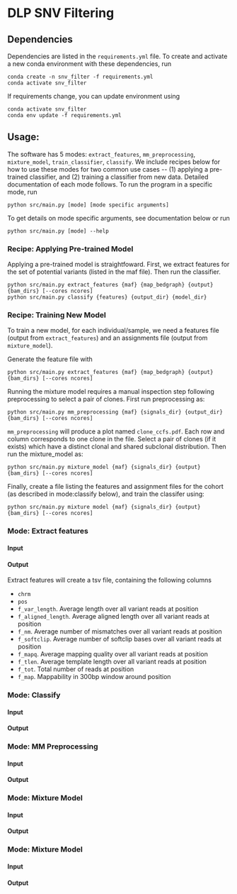 # DLP SNV Filtering

## Dependencies
Dependencies are listed in the `requirements.yml` file. To create and activate a new conda environment with these dependencies,
run
```
conda create -n snv_filter -f requirements.yml
conda activate snv_filter
```
If requirements change, you can update environment using
```
conda activate snv_filter
conda env update -f requirements.yml
```

## Usage:
The software has 5 modes: `extract_features`, `mm_preprocessing`, `mixture_model`, `train_classifier`, `classify`. We include recipes below for how to use these modes for two common use cases -- (1) applying a pre-trained classifier, and (2) training a classifier from new data. Detailed documentation of each mode follows. To run the program in a specific mode, run
```
python src/main.py [mode] [mode specific arguments]
```
To get details on mode specific arguments, see documentation below or run
```
python src/main.py [mode] --help
```

### Recipe: Applying Pre-trained Model
Applying a pre-trained model is straightfoward. First, we extract features for the set of potential variants (listed in the maf file). Then run the classifier.

```
python src/main.py extract_features {maf} {map_bedgraph} {output} {bam_dirs} [--cores ncores]
python src/main.py classify {features} {output_dir} {model_dir}
```

### Recipe: Training New Model
To train a new model, for each individual/sample, we need a features file (output from `extract_features`) and an assignments file (output from `mixture_model`).

Generate the feature file with
```
python src/main.py extract_features {maf} {map_bedgraph} {output} {bam_dirs} [--cores ncores]
```

Running the mixture model requires a manual inspection step following preprocessing to select a pair of clones. First run preprocessing as:

```
python src/main.py mm_preprocessing {maf} {signals_dir} {output_dir} {bam_dirs} [--cores ncores]
```

`mm_preprocessing` will produce a plot named `clone_ccfs.pdf`. Each row and column corresponds to one clone in the file. Select a pair of clones (if it exists) which have a distinct clonal and shared subclonal distribution. Then run the mixture_model as:

```
python src/main.py mixture_model {maf} {signals_dir} {output} {bam_dirs} [--cores ncores]
```

Finally, create a file listing the features and assignment files for the cohort (as described in mode:classify below), and train the classifer using:

```
python src/main.py mixture model {maf} {signals_dir} {output} {bam_dirs} [--cores ncores]
```

### Mode: Extract features
#### Input

#### Output
Extract features will create a tsv file, containing the following columns

- `chrm`
- `pos`
- `f_var_length`. Average length over all variant reads at position
- `f_aligned_length`. Average aligned length over all variant reads at position
- `f_nm`. Average number of mismatches over all variant reads at position
- `f_softclip`. Average number of softclip bases over all variant reads at position
- `f_mapq`. Average mapping quality over all variant reads at position
- `f_tlen`. Average template length over all variant reads at position
- `f_tot`. Total number of reads at position
- `f_map`. Mappability in 300bp window around position

### Mode: Classify
#### Input

#### Output

### Mode: MM Preprocessing
#### Input

#### Output

### Mode: Mixture Model
#### Input

#### Output

### Mode: Mixture Model
#### Input

#### Output
